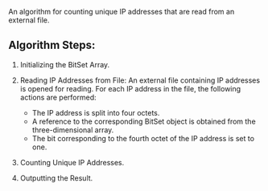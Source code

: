 An algorithm for counting unique IP addresses that are read from an external file.

## Algorithm Steps:

1. Initializing the BitSet Array.

2. Reading IP Addresses from File:
   An external file containing IP addresses is opened for reading. For each IP address in the file, the following actions are performed:
   - The IP address is split into four octets.
   - A reference to the corresponding BitSet object is obtained from the three-dimensional array.
   - The bit corresponding to the fourth octet of the IP address is set to one.

3. Counting Unique IP Addresses.

5. Outputting the Result.
